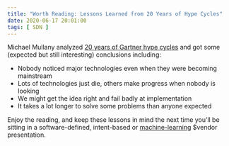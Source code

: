 ```yaml
---
title: "Worth Reading: Lessons Learned from 20 Years of Hype Cycles"
date: 2020-06-17 20:01:00
tags: [ SDN ]
---
```

Michael Mullany analyzed [20 years of Gartner hype cycles](https://www.linkedin.com/pulse/8-lessons-from-20-years-hype-cycles-michael-mullany) and got some (expected but still interesting) conclusions including:

* Nobody noticed major technologies even when they were becoming mainstream
* Lots of technologies just die, others make progress when nobody is looking
* We might get the idea right and fail badly at implementation
* It takes a lot longer to solve some problems than anyone expected

Enjoy the reading, and keep these lessons in mind the next time you’ll be sitting in a software-defined, intent-based or [machine-learning](https://blog.ipspace.net/2018/10/worth-watching-machine-learning-in.html) $vendor presentation.
